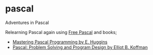 # pascal
Adventures in Pascal

Relearning Pascal again using [Free Pascal](https://www.freepascal.org/) and books;

* [Mastering Pascal Programming by E. Huggins](https://www.goodreads.com/book/show/4050293-mastering-pascal-programming)
* [Pascal: Problem Solving and Program Design by Elliot B. Koffman](https://www.goodreads.com/book/show/1508472.PASCAL)
